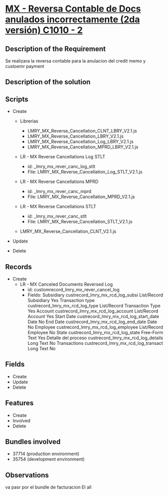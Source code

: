 # [MX - Reversa Contable de Docs anulados incorrectamente (2da versión) C1010 - 2](https://docs.google.com/document/d/153LO2A7RervBt7Hn1hrgDwuAZyc2SxwPr-XQuU6sIHg/edit)


## Description of the Requirement

Se realizara la reversa contable para la anulacion del credit memo y custoemr payment

## Description of the solution


## Scripts
+ Create

    + Librerias
        + LMRY_MX_Reverse_Cancellation_CLNT_LBRY_V2.1.js
        + LMRY_MX_Reverse_Cancellation_LBRY_V2.1.js
        + LMRY_MX_Reverse_Cancellation_Log_LBRY_V2.1.js
        + LMRY_MX_Reverse_Cancellation_MPRD_LBRY_V2.1.js

    + LR - MX Reverse Cancellations Log STLT
        + id: _lmry_mx_rever_canc_log_stlt
        + File: LMRY_MX_Reverse_Cancellation_Log_STLT_V2.1.js

    + LR - MX Reverse Cancellations MPRD
        + id: _lmry_mx_rever_canc_mprd
        + File: LMRY_MX_Reverse_Cancellation_MPRD_V2.1.js

    + LR - MX Reverse Cancellations STLT
        + id: _lmry_mx_rever_canc_stlt
        + File: LMRY_MX_Reverse_Cancellation_STLT_V2.1.js

    + LMRY_MX_Reverse_Cancellation_CLNT_V2.1.js

+ Update

+ Delete

## Records
+ Create
    + LR - MX Canceled Documents Reversed Log
        + id: customrecord_lmry_mx_rever_cancel_log
        + Fields:
            Subsidiary	        custrecord_lmry_mx_rcd_log_subsi	    List/Record	Subsidiary	 	        Yes
 	        Transaction type	custrecord_lmry_mx_rcd_log_type	        List/Record	Transaction Type	 	Yes
 	        Account	            custrecord_lmry_mx_rcd_log_account	    List/Record	Account	 	            Yes
 	        Start Date	        custrecord_lmry_mx_rcd_log_start_date	Date	 	 	                    No
 	        End Date	        custrecord_lmry_mx_rcd_log_end_date	    Date	 	 	                    No
 	        Employee	        custrecord_lmry_mx_rcd_log_employee	    List/Record	Employee	 	        No
 	        State	            custrecord_lmry_mx_rcd_log_state	    Free-Form Text	 	 	            Yes
 	        Detalle del proceso	custrecord_lmry_mx_rcd_log_details	    Long Text	 	 	                No
 	        Transactions	    custrecord_lmry_mx_rcd_log_transact	    Long Text	 	 	                No

## Fields
+ Create
+ Update 
+ Delete

## Features
+ Create
+ Involved
+ Delete

## Bundles involved
+ 37714 (production environment)
+ 35754 (development environment)

## Observations

va pasr por el bundle de facturacion EI all

























